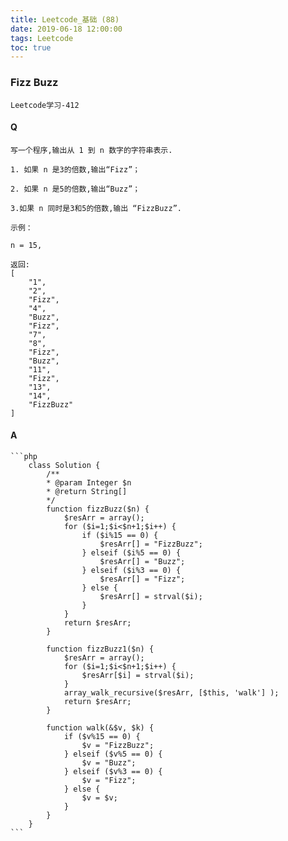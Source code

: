 ```yaml
---
title: Leetcode_基础 (88)
date: 2019-06-18 12:00:00
tags: Leetcode
toc: true
---
```


### Fizz Buzz
    Leetcode学习-412

<!-- more -->

#### Q
    写一个程序,输出从 1 到 n 数字的字符串表示.

    1. 如果 n 是3的倍数,输出“Fizz”；

    2. 如果 n 是5的倍数,输出“Buzz”；

    3.如果 n 同时是3和5的倍数,输出 “FizzBuzz”.

    示例：

    n = 15,

    返回:
    [
        "1",
        "2",
        "Fizz",
        "4",
        "Buzz",
        "Fizz",
        "7",
        "8",
        "Fizz",
        "Buzz",
        "11",
        "Fizz",
        "13",
        "14",
        "FizzBuzz"
    ]

#### A
    ```php
        class Solution {
            /**
            * @param Integer $n
            * @return String[]
            */
            function fizzBuzz($n) {
                $resArr = array();
                for ($i=1;$i<$n+1;$i++) {
                    if ($i%15 == 0) {
                        $resArr[] = "FizzBuzz";
                    } elseif ($i%5 == 0) {
                        $resArr[] = "Buzz";
                    } elseif ($i%3 == 0) {
                        $resArr[] = "Fizz";
                    } else {
                        $resArr[] = strval($i);
                    }
                }
                return $resArr;
            }

            function fizzBuzz1($n) {
                $resArr = array();
                for ($i=1;$i<$n+1;$i++) {
                    $resArr[$i] = strval($i);
                }
                array_walk_recursive($resArr, [$this, 'walk'] );
                return $resArr;
            }
            
            function walk(&$v, $k) {
                if ($v%15 == 0) {
                    $v = "FizzBuzz";
                } elseif ($v%5 == 0) {
                    $v = "Buzz";
                } elseif ($v%3 == 0) {
                    $v = "Fizz";
                } else {
                    $v = $v;
                }
            }
        }
    ```
